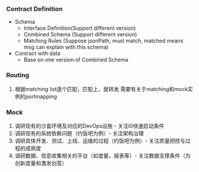 ### Contract Definition

* Schema 
	* Interface Definition(Support different version)
	* Combined Schema (Support different version)
	* Matching Rules (Suppose jsonPath, must match, matched means msg can explain with this schema)
* Contract with data
	* Base on one version of Combined Schema

### Routing

1. 根据matching list逐个匹配，匹配上，就转发
需要有关于matching和mock实例的portmapping

### Mock


1. 调研现有的沙盒环境及对应的DevOps设施 - 关注I0快速启动条件
2. 调研现有的系统依赖问题（约饭吧为例）- 关注架构治理
3. 调研具体开发、测试、上线、运维的过程（约饭吧为例）- 关注质量把控与过程的成熟度
4. 调研数据、信息收集相关的平台（如度量，报表等）- 关注数据支撑条件（为创新度量和激发创意）

